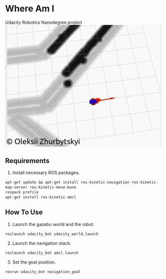 # Where Am I
Udacity Robotics Nanodegree project
![Localization result](misc/result.jpg)

## Requirements

1. Install necessary ROS packages.
```
apt-get update && apt-get install ros-kinetic-navigation ros-kinetic-map-server ros-kinetic-move-base
rospack profile
apt-get install ros-kinetic-amcl
```

## How To Use

1. Launch the gazebo world and the robot.
```
roslaunch udacity_bot udacity_world.launch
```

2. Launch the navigation stack.
```
roslaunch udacity_bot amcl.launch
```

3. Set the goal position.
```
rosrun udacity_bot navigation_goal
```
